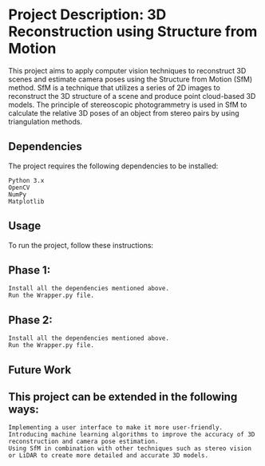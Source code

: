 # Project Description: 3D Reconstruction using Structure from Motion

This project aims to apply computer vision techniques to reconstruct 3D scenes and estimate camera poses using the Structure from Motion (SfM) method. SfM is a technique that utilizes a series of 2D images to reconstruct the 3D structure of a scene and produce point cloud-based 3D models. The principle of stereoscopic photogrammetry is used in SfM to calculate the relative 3D poses of an object from stereo pairs by using triangulation methods.

## Dependencies

The project requires the following dependencies to be installed:

    Python 3.x
    OpenCV
    NumPy
    Matplotlib

## Usage

To run the project, follow these instructions:

## Phase 1:

    Install all the dependencies mentioned above.
    Run the Wrapper.py file.

## Phase 2:

    Install all the dependencies mentioned above.
    Run the Wrapper.py file.

## Future Work

## This project can be extended in the following ways:

    Implementing a user interface to make it more user-friendly.
    Introducing machine learning algorithms to improve the accuracy of 3D reconstruction and camera pose estimation.
    Using SfM in combination with other techniques such as stereo vision or LiDAR to create more detailed and accurate 3D models.
